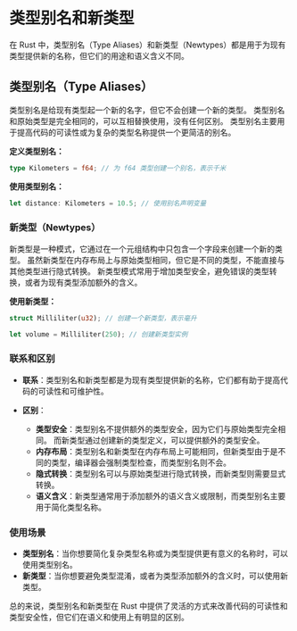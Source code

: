 # 类型别名和新类型

在 Rust 中，类型别名（Type Aliases）和新类型（Newtypes）都是用于为现有类型提供新的名称，但它们的用途和语义含义不同。

## 类型别名（Type Aliases）

类型别名是给现有类型起一个新的名字，但它不会创建一个新的类型。
类型别名和原始类型是完全相同的，可以互相替换使用，没有任何区别。
类型别名主要用于提高代码的可读性或为复杂的类型名称提供一个更简洁的别名。

**定义类型别名：**

```rust
type Kilometers = f64; // 为 f64 类型创建一个别名，表示千米
```

**使用类型别名：**

```rust
let distance: Kilometers = 10.5; // 使用别名声明变量
```

### 新类型（Newtypes）

新类型是一种模式，它通过在一个元组结构中只包含一个字段来创建一个新的类型。
虽然新类型在内存布局上与原始类型相同，但它是不同的类型，不能直接与其他类型进行隐式转换。
新类型模式常用于增加类型安全，避免错误的类型转换，或者为现有类型添加额外的含义。

**使用新类型：**

```rust
struct Milliliter(u32); // 创建一个新类型，表示毫升

let volume = Milliliter(250); // 创建新类型实例
```

### 联系和区别

- **联系**：类型别名和新类型都是为现有类型提供新的名称，它们都有助于提高代码的可读性和可维护性。

- **区别**：
  - **类型安全**：类型别名不提供额外的类型安全，因为它们与原始类型完全相同。
    而新类型通过创建新的类型定义，可以提供额外的类型安全。
  - **内存布局**：类型别名和新类型在内存布局上可能相同，但新类型由于是不同的类型，编译器会强制类型检查，而类型别名则不会。
  - **隐式转换**：类型别名可以与原始类型进行隐式转换，而新类型则需要显式转换。
  - **语义含义**：新类型通常用于添加额外的语义含义或限制，而类型别名主要用于简化类型名称。

### 使用场景

- **类型别名**：当你想要简化复杂类型名称或为类型提供更有意义的名称时，可以使用类型别名。
- **新类型**：当你想要避免类型混淆，或者为类型添加额外的含义时，可以使用新类型。

总的来说，类型别名和新类型在 Rust 中提供了灵活的方式来改善代码的可读性和类型安全性，但它们在语义和使用上有明显的区别。
